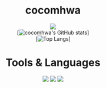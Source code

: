 <div align="center">   

# cocomhwa   
   
<a href="https://velog.io/@cocomhwa" target="_blank"><img src="https://img.shields.io/badge/Velog-20C997?style=flat-square&logo=Velog&logoColor=white"/></a>   
[![cocomhwa's GitHub stats](https://github-readme-stats.vercel.app/api?username=cocomhwa&count_private=true&show_icons=true&theme=gruvbox)]   
[![Top Langs](https://github-readme-stats.vercel.app/api/top-langs/?username=cocomhwa&layout=compact&theme=gruvbox)]   

# Tools & Languages   
   
<a href="https://www.vim.org/" target="_blank"><img src="https://img.shields.io/badge/Vim-019733?style=flat-square&logo=Vim&logoColor=white"/></a>
<a href="https://www.blender.org/" target="_blank"><img src="https://img.shields.io/badge/Blender-F5792A?style=flat-square&logo=Blender&logoColor=white"/></a>
<img src="https://img.shields.io/badge/C-A8B9CC?style=flat-square&logo=C&logoColor=white"/>   

</div>
